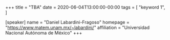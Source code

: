 +++
title = "TBA"
date = 2020-06-04T13:00:00-00:00
tags = [
    "keyword 1",
]

[speaker]
  name = "Daniel Labardini-Fragoso"
  homepage = "https://www.matem.unam.mx/~labardini/"
  affiliation = "Universidad Nacional Autónoma de México"
+++
